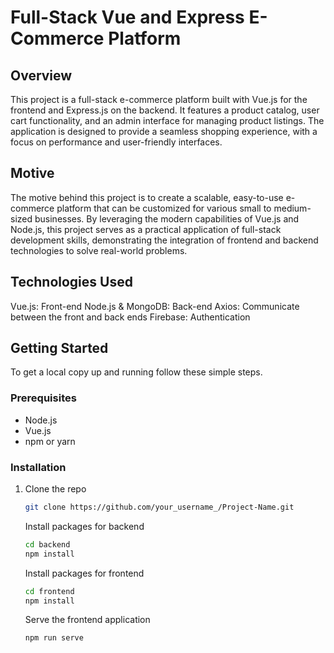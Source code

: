 # Full-Stack Vue and Express E-Commerce Platform

## Overview

This project is a full-stack e-commerce platform built with Vue.js for the frontend and Express.js on the backend. It features a product catalog, user cart functionality, and an admin interface for managing product listings. The application is designed to provide a seamless shopping experience, with a focus on performance and user-friendly interfaces.

## Motive

The motive behind this project is to create a scalable, easy-to-use e-commerce platform that can be customized for various small to medium-sized businesses. By leveraging the modern capabilities of Vue.js and Node.js, this project serves as a practical application of full-stack development skills, demonstrating the integration of frontend and backend technologies to solve real-world problems.

## Technologies Used
Vue.js: Front-end
Node.js & MongoDB: Back-end 
Axios: Communicate between the front and back ends
Firebase: Authentication

## Getting Started

To get a local copy up and running follow these simple steps.

### Prerequisites

- Node.js
- Vue.js
- npm or yarn

### Installation

1. Clone the repo
   ```sh
   git clone https://github.com/your_username_/Project-Name.git
   ```
   Install packages for backend
   ```sh
   cd backend
   npm install
   ```
   Install packages for frontend
   ```sh
   cd frontend
   npm install
   ```
   Serve the frontend application
   ```sh
   npm run serve
   ```
